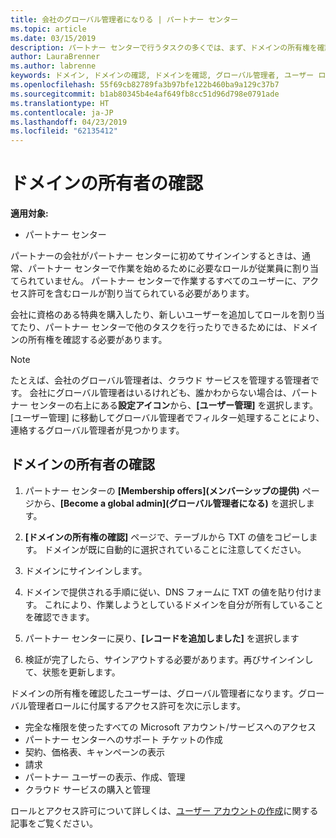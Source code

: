 ```yaml
---
title: 会社のグローバル管理者になりる | パートナー センター
ms.topic: article
ms.date: 03/15/2019
description: パートナー センターで行うタスクの多くでは、まず、ドメインの所有権を確認する必要があります。 パートナー センターの多くのタスクでは、グローバル管理者が必要です。会社にまだいない場合は、自分でなることができます。
author: LauraBrenner
ms.author: labrenne
keywords: ドメイン, ドメインの確認, ドメインを確認, グローバル管理者, ユーザー ロール, アクセス許可
ms.openlocfilehash: 55f69cb82789fa3b97bfe122b460ba9a129c37b7
ms.sourcegitcommit: b1ab80345b4e4af649fb8cc51d96d798e0791ade
ms.translationtype: HT
ms.contentlocale: ja-JP
ms.lasthandoff: 04/23/2019
ms.locfileid: "62135412"
---
```

# <a name="verify-your-domain-ownership"></a>ドメインの所有者の確認

**適用対象:** 

- パートナー センター

パートナーの会社がパートナー センターに初めてサインインするときは、通常、パートナー センターで作業を始めるために必要なロールが従業員に割り当てられていません。 パートナー センターで作業するすべてのユーザーに、アクセス許可を含むロールが割り当てられている必要があります。  

会社に資格のある特典を購入したり、新しいユーザーを追加してロールを割り当てたり、パートナー センターで他のタスクを行ったりできるためには、ドメインの所有権を確認する必要があります。 

>[!Note]
>たとえば、会社のグローバル管理者は、クラウド サービスを管理する管理者です。 会社にグローバル管理者はいるけれども、誰かわからない場合は、パートナー センターの右上にある**設定アイコン**から、**[ユーザー管理]** を選択します。 [ユーザー管理] に移動してグローバル管理者でフィルター処理することにより、連絡するグローバル管理者が見つかります。

## <a name="verify-your-domain-ownership"></a>ドメインの所有者の確認

1. パートナー センターの **[Membership offers]\(メンバーシップの提供\)** ページから、**[Become a global admin]\(グローバル管理者になる\)** を選択します。 

2. **[ドメインの所有権の確認]** ページで、テーブルから TXT の値をコピーします。 ドメインが既に自動的に選択されていることに注意してください。

3. ドメインにサインインします。 

4. ドメインで提供される手順に従い、DNS フォームに TXT の値を貼り付けます。  これにより、作業しようとしているドメインを自分が所有していることを確認できます。

5. パートナー センターに戻り、**[レコードを追加しました]** を選択します

6. 検証が完了したら、サインアウトする必要があります。再びサインインして、状態を更新します。 

ドメインの所有権を確認したユーザーは、グローバル管理者になります。グローバル管理者ロールに付属するアクセス許可を次に示します。

- 完全な権限を使ったすべての Microsoft アカウント/サービスへのアクセス 
- パートナー センターへのサポート チケットの作成
- 契約、価格表、キャンペーンの表示
- 請求
- パートナー ユーザーの表示、作成、管理
- クラウド サービスの購入と管理

ロールとアクセス許可について詳しくは、[ユーザー アカウントの作成](create-user-accounts-and-set-permissions.md)に関する記事をご覧ください。 